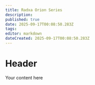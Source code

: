 ```yaml
---
title: Radxa Orion Series
description:
published: true
date: 2025-09-17T00:08:50.283Z
tags:
editor: markdown
dateCreated: 2025-09-17T00:08:50.283Z
---
```


# Header

Your content here